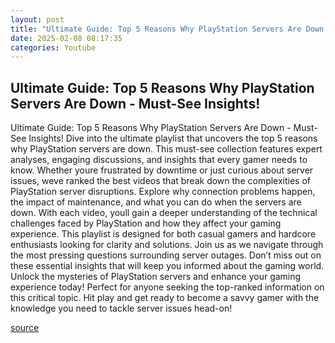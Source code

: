 ```yaml
---
layout: post
title: "Ultimate Guide: Top 5 Reasons Why PlayStation Servers Are Down - Must-See Insights!"
date: 2025-02-08 08:17:35
categories: Youtube
---
```


## Ultimate Guide: Top 5 Reasons Why PlayStation Servers Are Down - Must-See Insights!

Ultimate Guide: Top 5 Reasons Why PlayStation Servers Are Down - Must-See Insights!
Dive into the ultimate playlist that uncovers the top 5 reasons why PlayStation servers are down. This must-see collection features expert analyses, engaging discussions, and insights that every gamer needs to know. Whether youre frustrated by downtime or just curious about server issues, weve ranked the best videos that break down the complexities of PlayStation server disruptions.
Explore why connection problems happen, the impact of maintenance, and what you can do when the servers are down. With each video, youll gain a deeper understanding of the technical challenges faced by PlayStation and how they affect your gaming experience. This playlist is designed for both casual gamers and hardcore enthusiasts looking for clarity and solutions.
Join us as we navigate through the most pressing questions surrounding server outages. Don’t miss out on these essential insights that will keep you informed about the gaming world. Unlock the mysteries of PlayStation servers and enhance your gaming experience today! Perfect for anyone seeking the top-ranked information on this critical topic. 
Hit play and get ready to become a savvy gamer with the knowledge you need to tackle server issues head-on!

[source](https://www.youtube.com/playlist?list=PLuowJGwg63tCrT_Gyd5Cr3O0QZSZUkEBB)